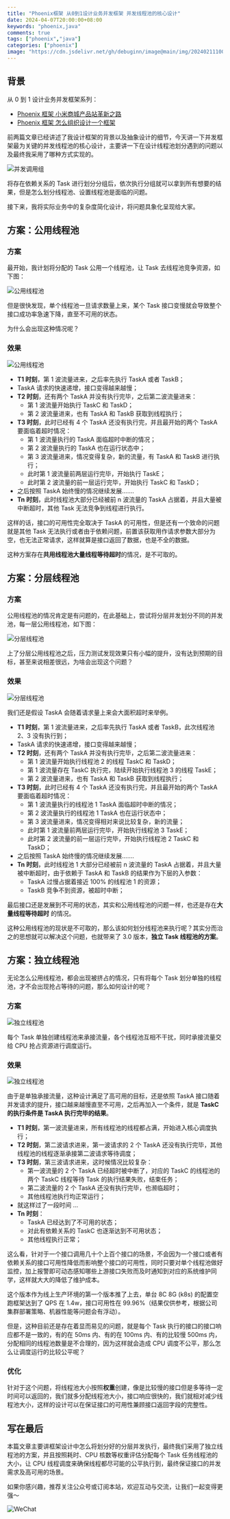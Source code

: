```yaml
---
title: "Phoenix框架 从0到1设计业务并发框架 并发线程池的核心设计"
date: 2024-04-07T20:00:00+08:00
keywords: "phoenix,java"
comments: true
tags: ["phoenix","java"]
categories: ["phoenix"]
image: "https://cdn.jsdelivr.net/gh/debuginn/image@main/img/202402111005028.jpeg"
---
```


## 背景

从 0 到 1 设计业务并发框架系列：
- [Phoenix 框架 小米商城产品站革新之路](/p/phoenix-framework-1/)
- [Phoenix 框架 怎么组织设计一个框架](/p/phoenix-framework-2/)

前两篇文章已经讲述了我设计框架的背景以及抽象设计的细节，今天讲一下并发框架最为关键的并发线程池的核心设计，主要讲一下在设计线程池划分遇到的问题以及最终我采用了哪种方式实现的。

![并发调用组](https://cdn.jsdelivr.net/gh/debuginn/image@main/img/202306292017666.png)

将存在依赖关系的 Task 进行划分分组后，依次执行分组就可以拿到所有想要的结果，但是怎么划分线程池、设置线程池是面临的问题。

接下来，我将实际业务中的复杂度简化设计，将问题具象化呈现给大家。

## 方案：公用线程池

### 方案

最开始，我计划将分配的 Task 公用一个线程池，让 Task 去线程池竞争资源，如下图：

![公用线程池](https://cdn.jsdelivr.net/gh/debuginn/image@main/img/20240402UDmgNy.jpeg)

但是很快发现，单个线程池一旦请求数量上来，某个 Task 接口变慢就会导致整个接口成功率急速下降，直至不可用的状态。

为什么会出现这种情况呢？

### 效果

![公用线程池](https://cdn.jsdelivr.net/gh/debuginn/image@main/img/202404024RVJfT.jpeg)

- **T1 时刻**，第 1 波流量进来，之后率先执行 TaskA 或者 TaskB；
- TaskA 请求的快速递增，接口变得越来越慢；
- **T2 时刻**，还有两个 TaskA 并没有执行完毕，之后第二波流量进来：
	- 第 1 波流量开始执行 TaskC 和 TaskD；
	- 第 2 波流量进来，也有 TaskA 和 TaskB 获取到线程执行；
- **T3 时刻**，此时已经有 4 个 TaskA 还没有执行完，并且最开始的两个 TaskA 要面临着超时情况：
	- 第 1 波流量执行的 TaskA 面临超时中断的情况；
	- 第 2 波流量执行的 TaskA 也在运行状态中；
	- 第 3 波流量进来，情况变得复杂，新的流量，有 TaskA 和 TaskB 进行执行；
	- 此时第 1 波流量前两层运行完毕，开始执行 TaskE；
	- 此时第 2 波流量的前一层运行完毕，开始执行 TaskC 和 TaskD；
- 之后按照 TaskA 始终慢的情况继续发展.......
- **Tn 时刻**，此时线程池大部分已经被前 n 波流量的 TaskA 占据着，并且大量被中断超时，其他 Task 无法竞争到线程进行执行。

这样的话，接口的可用性完全取决于 TaskA 的可用性，但是还有一个致命的问题就是其他 Task 无法执行或者由于依赖问题，前置该获取用作请求参数大部分为空，也无法正常请求，这样就算是接口返回了数据，也是不全的数据。

这种方案存在**共用线程池大量线程等待超时**的情况，是不可取的。

## 方案：分层线程池

### 方案

公用线程池的情况肯定是有问题的，在此基础上，尝试将分层并发划分不同的并发池，每一层公用线程池，如下图：

![分层线程池](https://cdn.jsdelivr.net/gh/debuginn/image@main/img/20240402liTZYD.jpeg)

上了分层公用线程池之后，压力测试发现效果只有小幅的提升，没有达到预期的目标，甚至来说相差很远，为啥会出现这个问题？

### 效果

![分层线程池](https://cdn.jsdelivr.net/gh/debuginn/image@main/img/20240402tpIWJo.jpeg)


我们还是假设 TaskA 会随着请求量上来会大面积超时来举例。

- **T1 时刻**，第 1 波流量进来，之后率先执行 TaskA 或者 TaskB，此次线程池 2、3 没有执行到；
- TaskA 请求的快速递增，接口变得越来越慢；
- **T2 时刻**，还有两个 TaskA 并没有执行完毕，之后第二波流量进来：
	- 第 1 波流量开始执行线程池 2 的线程 TaskC 和 TaskD；
	- 第 1 波流量存在 TaskC 执行完，陆续开始执行线程池 3 的线程 TaskE；
	- 第 2 波流量进来，也有 TaskA 和 TaskB 获取到线程执行；
- **T3 时刻**，此时已经有 4 个 TaskA 还没有执行完，并且最开始的两个 TaskA 要面临着超时情况：
	- 第 1 波流量执行的线程池 1 TaskA 面临超时中断的情况；
	- 第 2 波流量执行的线程池 1 TaskA 也在运行状态中；
	- 第 3 波流量进来，情况变得相对来说比较复杂，新的流量；
	- 此时第 1 波流量前两层运行完毕，开始执行线程池 3  TaskE；
	- 此时第 2 波流量的前一层运行完毕，开始执行线程池 2 TaskC 和 TaskD；
- 之后按照 TaskA 始终慢的情况继续发展.......
- **Tn 时刻**，此时线程池  1 大部分已经被前 n 波流量的 TaskA 占据着，并且大量被中断超时，由于依赖于 TaskA 和 TaskB 的结果作为下层的入参数：
	- TaskA 过慢占据着接近 100% 的线程池 1 的资源；
	- TaskB 竞争不到资源，被超时中断；

最后接口还是发展到不可用的状态，其实和公用线程池的问题一样，也还是存在**大量线程等待超时**
的情况。

这种公用线程池的现状是不可取的，那么该如何划分线程池来执行呢？其实分而治之的思想就可以解决这个问题，也就带来了 3.0 版本，**独立 Task 线程池的方案**。

## 方案：独立线程池

无论怎么公用线程池，都会出现被挤占的情况，只有将每个 Task 划分单独的线程池，才不会出现抢占等待的问题，那么如何设计的呢？

### 方案

![独立线程池](https://cdn.jsdelivr.net/gh/debuginn/image@main/img/20240402lXnyb4.jpeg)


每个 Task 单独创建线程池来承接流量，各个线程池互相不干扰，同时承接流量交给 CPU 抢占资源进行调度运行。

### 效果

![独立线程池](https://cdn.jsdelivr.net/gh/debuginn/image@main/img/20240402i6w2aW.jpeg)


由于是单独承接流量，这种设计满足了高可用的目标，还是依照 TaskA 接口随着并发请求的提升，接口越来越慢直至不可用，之后再加入一个条件，就是 **TaskC 的执行条件是 TaskA 执行完毕的结果**。

- **T1 时刻**，第一波流量进来，所有线程池的线程都占满，开始进入核心调度执行；
- **T2 时刻**，第二波请求进来，第一波请求的 2 个 TaskA  还没有执行完毕，其他线程池的线程逐渐承接第二波请求等待调度；
- **T3 时刻**，第三波请求进来，这时候情况比较复杂：
	- 第一波流量的 2 个 TaskA 已经超时被中断了，对应的 TaskC 的线程池的两个 TaskC 线程等待 Task 的执行结果失败，结束任务；
	- 第二波流量的 2 个 TaskA 还没有执行完毕，也濒临超时；
	- 其他线程池执行均正常运行；
- 就这样过了一段时间 ...
- **Tn 时刻**：
	- TaskA 已经达到了不可用的状态；
	- 对此有依赖关系的 TaskC 也逐渐达到不可用状态；
	- 其他线程执行正常；

这么看，针对于一个接口调用几十个上百个接口的场景，不会因为一个接口或者有依赖关系的接口可用性降低而影响整个接口的可用性，同时只要对单个线程池做好监控，加上报警即可动态感知哪些上游接口失败而及时通知到对应的系统维护同学，这样就大大的降低了维护成本。

这个版本作为线上生产环境的第一个版本推了上去，单台 8C 8G (k8s) 的配置空跑框架达到了 QPS 在 1.4w，接口可用性在 99.96%（结果仅供参考，根据公司集群部署策略、机器性能等问题会有浮动）。

但是，这种目前还是存在着显而易见的问题，就是每个 Task 执行的接口的接口响应都不是一致的，有的在 50ms 内、有的在 100ms 内、有的比较慢 500ms 内，分配相同的线程池数量是不合理的，因为这样就会造成 CPU 调度不公平，那么怎么让调度运行的比较公平呢？

### 优化

针对于这个问题，将线程池大小按照**权重**创建，像是比较慢的接口但是多等待一定时间可以返回的，我们就多分配线程池大小，接口响应很快的，我们就相对减少线程池大小，这样的设计可以在保证接口的可用性兼顾接口返回字段的完整性。

## 写在最后

本篇文章主要讲框架设计中怎么将划分好的分层并发执行，最终我们采用了独立线程池的方案，并且按照耗时、CPU 核数等权重评估分配每个 Task 任务线程池的大小，让 CPU 线程调度来确保线程都尽可能的公平执行到，最终保证接口的并发需求及高可用的场景。

如果你感兴趣，推荐关注公众号或订阅本站，欢迎互动与交流，让我们一起变得更强～

![WeChat](https://cdn.jsdelivr.net/gh/debuginn/image@main/img/202302202248422.png)




